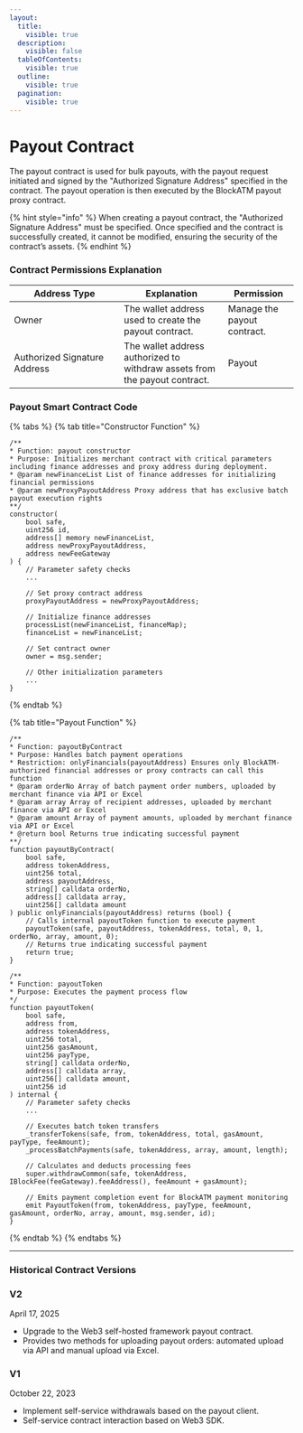 ```yaml
---
layout:
  title:
    visible: true
  description:
    visible: false
  tableOfContents:
    visible: true
  outline:
    visible: true
  pagination:
    visible: true
---
```


# Payout Contract

The payout contract is used for bulk payouts, with the payout request initiated and signed by the "Authorized Signature Address" specified in the contract. The payout operation is then executed by the BlockATM payout proxy contract.

{% hint style="info" %}
When creating a payout contract, the "Authorized Signature Address" must be specified. Once specified and the contract is successfully created, it cannot be modified, ensuring the security of the contract’s assets.
{% endhint %}

### Contract Permissions Explanation

<table><thead><tr><th width="179.046875">Address Type</th><th>Explanation</th><th>Permission</th></tr></thead><tbody><tr><td>Owner</td><td>The wallet address used to create the payout contract.</td><td>Manage the payout contract.</td></tr><tr><td>Authorized Signature Address</td><td>The wallet address authorized to withdraw assets from the payout contract.</td><td>Payout</td></tr></tbody></table>

### Payout Smart Contract Code

{% tabs %}
{% tab title="Constructor Function" %}
```solidity
/**
* Function: payout constructor
* Purpose: Initializes merchant contract with critical parameters including finance addresses and proxy address during deployment.
* @param newFinanceList List of finance addresses for initializing financial permissions
* @param newProxyPayoutAddress Proxy address that has exclusive batch payout execution rights
**/
constructor(
    bool safe,
    uint256 id,
    address[] memory newFinanceList,
    address newProxyPayoutAddress,
    address newFeeGateway
) {
    // Parameter safety checks
    ...
    
    // Set proxy contract address
    proxyPayoutAddress = newProxyPayoutAddress;

    // Initialize finance addresses
    processList(newFinanceList, financeMap);
    financeList = newFinanceList;

    // Set contract owner
    owner = msg.sender;
    
    // Other initialization parameters
    ...
}
```
{% endtab %}

{% tab title="Payout Function" %}
```solidity
/**
* Function: payoutByContract
* Purpose: Handles batch payment operations
* Restriction: onlyFinancials(payoutAddress) Ensures only BlockATM-authorized financial addresses or proxy contracts can call this function
* @param orderNo Array of batch payment order numbers, uploaded by merchant finance via API or Excel
* @param array Array of recipient addresses, uploaded by merchant finance via API or Excel
* @param amount Array of payment amounts, uploaded by merchant finance via API or Excel
* @return bool Returns true indicating successful payment
**/
function payoutByContract(
    bool safe, 
    address tokenAddress, 
    uint256 total, 
    address payoutAddress, 
    string[] calldata orderNo, 
    address[] calldata array, 
    uint256[] calldata amount
) public onlyFinancials(payoutAddress) returns (bool) {
    // Calls internal payoutToken function to execute payment
    payoutToken(safe, payoutAddress, tokenAddress, total, 0, 1, orderNo, array, amount, 0);
    // Returns true indicating successful payment
    return true;
}

/**
* Function: payoutToken
* Purpose: Executes the payment process flow
*/
function payoutToken(
    bool safe, 
    address from, 
    address tokenAddress, 
    uint256 total, 
    uint256 gasAmount, 
    uint256 payType, 
    string[] calldata orderNo, 
    address[] calldata array, 
    uint256[] calldata amount, 
    uint256 id
) internal {
    // Parameter safety checks
    ...
   
    // Executes batch token transfers
    _transferTokens(safe, from, tokenAddress, total, gasAmount, payType, feeAmount);
    _processBatchPayments(safe, tokenAddress, array, amount, length);
    
    // Calculates and deducts processing fees
    super.withdrawCommon(safe, tokenAddress, IBlockFee(feeGateway).feeAddress(), feeAmount + gasAmount);
    
    // Emits payment completion event for BlockATM payment monitoring
    emit PayoutToken(from, tokenAddress, payType, feeAmount, gasAmount, orderNo, array, amount, msg.sender, id);
}
```
{% endtab %}
{% endtabs %}

***

### Historical Contract Versions

### V2

April 17, 2025

* Upgrade to the Web3 self-hosted framework payout contract.
* Provides two methods for uploading payout orders: automated upload via API and manual upload via Excel.

### V1

October 22, 2023

* Implement self-service withdrawals based on the payout client.
* Self-service contract interaction based on Web3 SDK.





